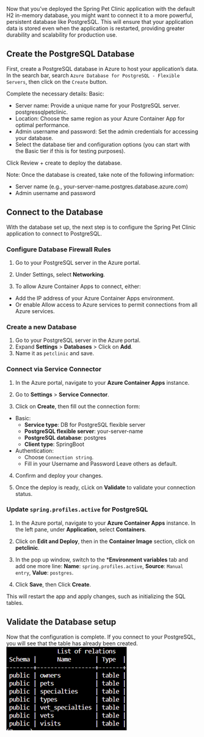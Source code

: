 Now that you’ve deployed the Spring Pet Clinic application with the default H2 in-memory database, you might want to connect it to a more powerful, persistent database like PostgreSQL. This will ensure that your application data is stored even when the application is restarted, providing greater durability and scalability for production use.

## Create the PostgreSQL Database
First, create a PostgreSQL database in Azure to host your application’s data. In the search bar, search `Azure Database for PostgreSQL - Flexible Servers`, then click on the `Create` button.

Complete the necessary details:
Basic:
- Server name: Provide a unique name for your PostgreSQL server. postgressqlpetclinic.
- Location: Choose the same region as your Azure Container App for optimal performance.
- Admin username and password: Set the admin credentials for accessing your database.
- Select the database tier and configuration options (you can start with the Basic tier if this is for testing purposes).

Click Review + create to deploy the database.

Note: Once the database is created, take note of the following information:

- Server name (e.g., your-server-name.postgres.database.azure.com)
- Admin username and password


## Connect to the Database
With the database set up, the next step is to configure the Spring Pet Clinic application to connect to PostgreSQL.

### Configure Database Firewall Rules

1. Go to your PostgreSQL server in the Azure portal.

2. Under Settings, select **Networking**.

3. To allow Azure Container Apps to connect, either:
 - Add the IP address of your Azure Container Apps environment.
 - Or enable Allow access to Azure services to permit connections from all Azure services.

### Create a new Database
1. Go to your PostgreSQL server in the Azure portal.
2. Expand **Settings** > **Databases** > Click on **Add**.
3. Name it as `petclinic` and save.

### Connect via Service Connector

1. In the Azure portal, navigate to your **Azure Container Apps** instance.

2. Go to **Settings** > **Service Connector**.

3. Click on **Create**, then fill out the connection form:
 - Basic:
    - **Service type**: DB for PostgreSQL flexible server
    - **PostgreSQL flexible server**: your-server-name
    - **PostgreSQL database**: postgres
    - **Client type**: SpringBoot
 - Authentication:
    - Choose `Connection string`.
    - Fill in your Username and Password
Leave others as default.

4. Confirm and deploy your changes.

5. Once the deploy is ready, cLick on **Validate** to validate your connection status.

### Update `spring.profiles.active` for PostgreSQL

1. In the Azure portal, navigate to your **Azure Container Apps** instance. In the left pane, under **Application**, select **Containers**.

2. Click on **Edit and Deploy**, then in the **Container Image** section, click on **petclinic**.

3. In the pop up window, switch to the ***Environment variables** tab and add one more line: **Name**: `spring.profiles.active`, **Source**: `Manual entry`, **Value**: `postgres`.

4. Click **Save**, then Click **Create**.

This will restart the app and apply changes, such as initializing the SQL tables.


## Validate the Database setup
Now that the configuration is complete. If you connect to your PostgreSQL, you will see that the table has already been created.
![Diagram of the PostgreSQL.](../media/postgresql.png)

